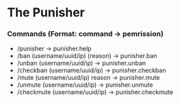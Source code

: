 # The Punisher

### Commands (Format: command -> pemrission)
- /punisher -> punisher.help
- /ban (username/uuid/ip) (reason) -> punisher.ban
- /unban (username/uuid/ip) -> punisher.unban
- /checkban (username/uuid/ip) -> punisher.checkban
- /mute (username/uuid/ip) reason -> punisher.mute
- /unmute (username/uuid/ip) -> punisher.unmute
- /checkmute (username/uuid/ip) -> punisher.checkmute